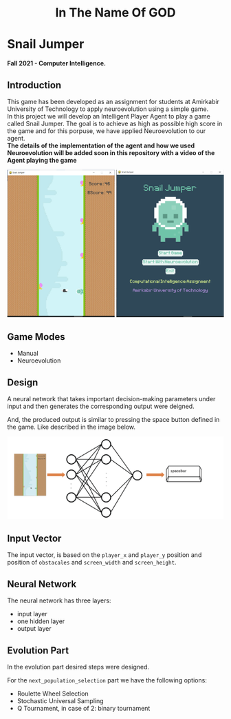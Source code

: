 <div align="center">
  <h1> In The Name Of GOD </h1>
  </div>

# Snail Jumper
<!-- **Neuroevolution game assignment.**   -->
**Fall 2021 - Computer Intelligence.**  

## Introduction

This game has been developed as an assignment for students at Amirkabir University of Technology to apply neuroevolution using a simple game.\
In this project we will develop an Intelligent Player Agent to play a game called Snail Jumper.
The goal is to achieve as high as possible high score in the game and for this porpuse, we have applied Neuroevolution to our agent.\
**The details of the implementation of the agent and how we used Neuroevolution will be added soon in this repository with a video of the Agent playing the
game**

![Snail Jumber](SnailJumper.png)


## Game Modes
* Manual  
* Neuroevolution

## Design
  
A neural network that takes important decision-making parameters under input and then generates the corresponding output were deigned.

And, the produced output is similar to pressing the space button defined in the game. Like described in the image below.

![Neural Network](Graphics/space-bar.png)

## Input Vector
The input vector, is based on the `player_x` and `player_y` position and position of `obstacales` and `screen_width` and `screen_height`.

## Neural Network 
The neural network has three layers:

* input layer
* one hidden layer
* output layer

## Evolution Part
In the evolution part desired steps were designed.

For the `next_population_selection` part we have the following options:

* Roulette Wheel Selection
* Stochastic Universal Sampling
* Q Tournament, in case of 2: binary tournament

